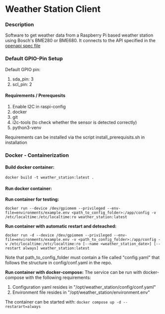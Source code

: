 # Weather Station Client
### Description
Software to get weather data from a Raspberry Pi based weather station using Bosch's BME280 or BME680.
It connects to the API specified in the [openapi spec file](openapi.json)

### Default GPIO-Pin Setup
Default GPIO pin:
1. sda_pin: 3
2. scl_pin: 2

#### Requirements / Prerequesits
1. Enable I2C in raspi-config
2. docker
3. git
4. i2c-tools (to check whether the sensor is detected correctly)
5. python3-venv

Requirements can be installed via the script install_prerequisits.sh in installation

### Docker - Containerization
#### Build docker container:
```
docker build -t weather_station:latest .
```

#### Run docker container:
**Run container for testing:**
```
docker run --device /dev/gpiomem --privileged --env-file=environments/example.env <path_to_config_folder>:/app/config -v /etc/localtime:/etc/localtime:ro weather_station:latest
```

**Run container with automatic restart and deteached:**
```
docker run -d --device /dev/gpiomem --privileged --env-file=environments/example.env -v <path_to_config_folder>:/app/config -v /etc/localtime:/etc/localtime:ro [--name <weather_station_date>] [--restart always] weather_station:latest
```
Note that path_to_config_folder must contain a file called "config.yaml" that follows the structure in config/conf.yaml in the repo.

**Run container with docker-compose:**
The service can be run with docker-compose with the following requirements:
1. Configuration yaml resides in "/opt/weather_station/config/conf.yaml"
2. Environment file resides in "/opt/weather_station/environment.env"

The container can be started with: ```docker compose up -d --restarart=always```
